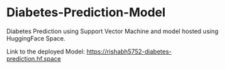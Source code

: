 # Diabetes-Prediction-Model
Diabetes Prediction using Support Vector Machine and model hosted using HuggingFace Space.

Link to the deployed Model: https://rishabh5752-diabetes-prediction.hf.space
